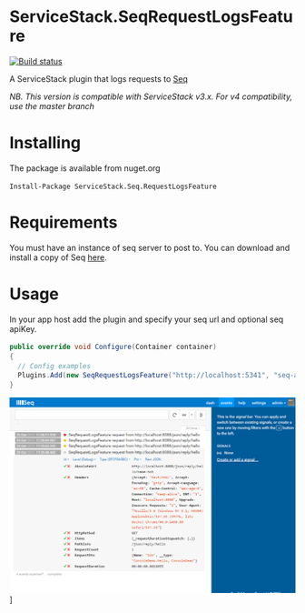 # ServiceStack.SeqRequestLogsFeature

[![Build status](https://ci.appveyor.com/api/projects/status/89pfhb02b0psi80e/branch/v3?svg=true)](https://ci.appveyor.com/project/wwwlicious/servicestack-seq-requestlogsfeature/branch/v3)

A ServiceStack plugin that logs requests to [Seq](http://getseq.com)

*NB. This version is compatible with ServiceStack v3.x. For v4 compatibility, use the master branch*

# Installing

The package is available from nuget.org

`Install-Package ServiceStack.Seq.RequestLogsFeature`

# Requirements

You must have an instance of seq server to post to. You can download and install a copy of Seq [here](http://getseq.com).

# Usage

In your app host add the plugin and specify your seq url and optional seq apiKey.

```csharp
public override void Configure(Container container)
{
  // Config examples
  Plugins.Add(new SeqRequestLogsFeature("http://localhost:5341", "seq-api-key"));
}
```

![Seq Request Logs](assets/seq.png)]
